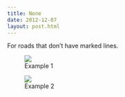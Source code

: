 ```yaml
---
title: None
date: 2012-12-07
layout: post.html
---
```


For roads that don’t have marked lines.
<div class="gallery">
    <figure >
        <a class="modal-btn"><img src="/ml-road-safety-labeling/assets/graphics/images/none_1.jpg"></a>
        <figcaption> Example 1</figcaption>
    </figure> 
    <figure >
        <a class="modal-btn"><img src="/ml-road-safety-labeling/assets/graphics/images/none_2.jpg"></a>
        <figcaption> Example 2</figcaption>
    </figure> 
</div>